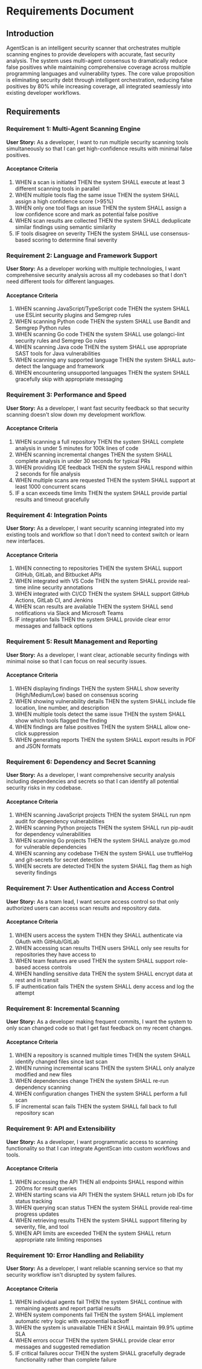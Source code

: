 # Requirements Document

## Introduction

AgentScan is an intelligent security scanner that orchestrates multiple scanning engines to provide developers with accurate, fast security analysis. The system uses multi-agent consensus to dramatically reduce false positives while maintaining comprehensive coverage across multiple programming languages and vulnerability types. The core value proposition is eliminating security debt through intelligent orchestration, reducing false positives by 80% while increasing coverage, all integrated seamlessly into existing developer workflows.

## Requirements

### Requirement 1: Multi-Agent Scanning Engine

**User Story:** As a developer, I want to run multiple security scanning tools simultaneously so that I can get high-confidence results with minimal false positives.

#### Acceptance Criteria

1. WHEN a scan is initiated THEN the system SHALL execute at least 3 different scanning tools in parallel
2. WHEN multiple tools flag the same issue THEN the system SHALL assign a high confidence score (>95%)
3. WHEN only one tool flags an issue THEN the system SHALL assign a low confidence score and mark as potential false positive
4. WHEN scan results are collected THEN the system SHALL deduplicate similar findings using semantic similarity
5. IF tools disagree on severity THEN the system SHALL use consensus-based scoring to determine final severity

### Requirement 2: Language and Framework Support

**User Story:** As a developer working with multiple technologies, I want comprehensive security analysis across all my codebases so that I don't need different tools for different languages.

#### Acceptance Criteria

1. WHEN scanning JavaScript/TypeScript code THEN the system SHALL use ESLint security plugins and Semgrep rules
2. WHEN scanning Python code THEN the system SHALL use Bandit and Semgrep Python rules
3. WHEN scanning Go code THEN the system SHALL use golangci-lint security rules and Semgrep Go rules
4. WHEN scanning Java code THEN the system SHALL use appropriate SAST tools for Java vulnerabilities
5. WHEN scanning any supported language THEN the system SHALL auto-detect the language and framework
6. WHEN encountering unsupported languages THEN the system SHALL gracefully skip with appropriate messaging

### Requirement 3: Performance and Speed

**User Story:** As a developer, I want fast security feedback so that security scanning doesn't slow down my development workflow.

#### Acceptance Criteria

1. WHEN scanning a full repository THEN the system SHALL complete analysis in under 5 minutes for 100k lines of code
2. WHEN scanning incremental changes THEN the system SHALL complete analysis in under 30 seconds for typical PRs
3. WHEN providing IDE feedback THEN the system SHALL respond within 2 seconds for file analysis
4. WHEN multiple scans are requested THEN the system SHALL support at least 1000 concurrent scans
5. IF a scan exceeds time limits THEN the system SHALL provide partial results and timeout gracefully

### Requirement 4: Integration Points

**User Story:** As a developer, I want security scanning integrated into my existing tools and workflow so that I don't need to context switch or learn new interfaces.

#### Acceptance Criteria

1. WHEN connecting to repositories THEN the system SHALL support GitHub, GitLab, and Bitbucket APIs
2. WHEN integrated with VS Code THEN the system SHALL provide real-time inline security annotations
3. WHEN integrated with CI/CD THEN the system SHALL support GitHub Actions, GitLab CI, and Jenkins
4. WHEN scan results are available THEN the system SHALL send notifications via Slack and Microsoft Teams
5. IF integration fails THEN the system SHALL provide clear error messages and fallback options

### Requirement 5: Result Management and Reporting

**User Story:** As a developer, I want clear, actionable security findings with minimal noise so that I can focus on real security issues.

#### Acceptance Criteria

1. WHEN displaying findings THEN the system SHALL show severity (High/Medium/Low) based on consensus scoring
2. WHEN showing vulnerability details THEN the system SHALL include file location, line number, and description
3. WHEN multiple tools detect the same issue THEN the system SHALL show which tools flagged the finding
4. WHEN findings are false positives THEN the system SHALL allow one-click suppression
5. WHEN generating reports THEN the system SHALL export results in PDF and JSON formats

### Requirement 6: Dependency and Secret Scanning

**User Story:** As a developer, I want comprehensive security analysis including dependencies and secrets so that I can identify all potential security risks in my codebase.

#### Acceptance Criteria

1. WHEN scanning JavaScript projects THEN the system SHALL run npm audit for dependency vulnerabilities
2. WHEN scanning Python projects THEN the system SHALL run pip-audit for dependency vulnerabilities
3. WHEN scanning Go projects THEN the system SHALL analyze go.mod for vulnerable dependencies
4. WHEN scanning any codebase THEN the system SHALL use truffleHog and git-secrets for secret detection
5. WHEN secrets are detected THEN the system SHALL flag them as high severity findings

### Requirement 7: User Authentication and Access Control

**User Story:** As a team lead, I want secure access control so that only authorized users can access scan results and repository data.

#### Acceptance Criteria

1. WHEN users access the system THEN they SHALL authenticate via OAuth with GitHub/GitLab
2. WHEN accessing scan results THEN users SHALL only see results for repositories they have access to
3. WHEN team features are used THEN the system SHALL support role-based access controls
4. WHEN handling sensitive data THEN the system SHALL encrypt data at rest and in transit
5. IF authentication fails THEN the system SHALL deny access and log the attempt

### Requirement 8: Incremental Scanning

**User Story:** As a developer making frequent commits, I want the system to only scan changed code so that I get fast feedback on my recent changes.

#### Acceptance Criteria

1. WHEN a repository is scanned multiple times THEN the system SHALL identify changed files since last scan
2. WHEN running incremental scans THEN the system SHALL only analyze modified and new files
3. WHEN dependencies change THEN the system SHALL re-run dependency scanning
4. WHEN configuration changes THEN the system SHALL perform a full scan
5. IF incremental scan fails THEN the system SHALL fall back to full repository scan

### Requirement 9: API and Extensibility

**User Story:** As a developer, I want programmatic access to scanning functionality so that I can integrate AgentScan into custom workflows and tools.

#### Acceptance Criteria

1. WHEN accessing the API THEN all endpoints SHALL respond within 200ms for result queries
2. WHEN starting scans via API THEN the system SHALL return job IDs for status tracking
3. WHEN querying scan status THEN the system SHALL provide real-time progress updates
4. WHEN retrieving results THEN the system SHALL support filtering by severity, file, and tool
5. WHEN API limits are exceeded THEN the system SHALL return appropriate rate limiting responses

### Requirement 10: Error Handling and Reliability

**User Story:** As a developer, I want reliable scanning service so that my security workflow isn't disrupted by system failures.

#### Acceptance Criteria

1. WHEN individual agents fail THEN the system SHALL continue with remaining agents and report partial results
2. WHEN system components fail THEN the system SHALL implement automatic retry logic with exponential backoff
3. WHEN the system is unavailable THEN it SHALL maintain 99.9% uptime SLA
4. WHEN errors occur THEN the system SHALL provide clear error messages and suggested remediation
5. IF critical failures occur THEN the system SHALL gracefully degrade functionality rather than complete failure
